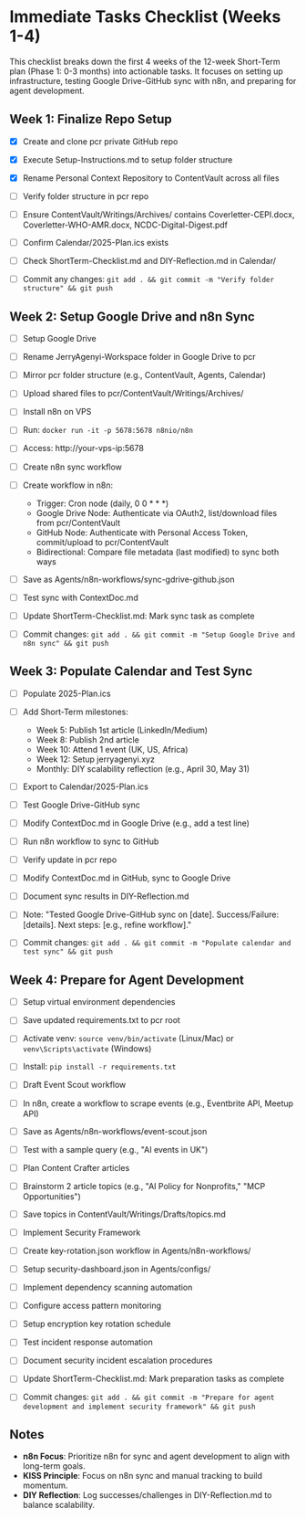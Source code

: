 # Immediate Tasks Checklist (Weeks 1-4)

This checklist breaks down the first 4 weeks of the 12-week Short-Term plan (Phase 1: 0-3 months) into actionable tasks. It focuses on setting up infrastructure, testing Google Drive-GitHub sync with n8n, and preparing for agent development.

## Week 1: Finalize Repo Setup

- [x] Create and clone pcr private GitHub repo
- [x] Execute Setup-Instructions.md to setup folder structure
- [x] Rename Personal Context Repository to ContentVault across all files
- [ ] Verify folder structure in pcr repo
- [ ] Ensure ContentVault/Writings/Archives/ contains Coverletter-CEPI.docx, Coverletter-WHO-AMR.docx, NCDC-Digital-Digest.pdf
- [ ] Confirm Calendar/2025-Plan.ics exists
- [ ] Check ShortTerm-Checklist.md and DIY-Reflection.md in Calendar/

- [ ] Commit any changes: `git add . && git commit -m "Verify folder structure" && git push`

## Week 2: Setup Google Drive and n8n Sync

- [ ] Setup Google Drive
- [ ] Rename JerryAgenyi-Workspace folder in Google Drive to pcr
- [ ] Mirror pcr folder structure (e.g., ContentVault, Agents, Calendar)
- [ ] Upload shared files to pcr/ContentVault/Writings/Archives/

- [ ] Install n8n on VPS
- [ ] Run: `docker run -it -p 5678:5678 n8nio/n8n`
- [ ] Access: http://your-vps-ip:5678

- [ ] Create n8n sync workflow
- [ ] Create workflow in n8n:
  - Trigger: Cron node (daily, 0 0 * * *)
  - Google Drive Node: Authenticate via OAuth2, list/download files from pcr/ContentVault
  - GitHub Node: Authenticate with Personal Access Token, commit/upload to pcr/ContentVault
  - Bidirectional: Compare file metadata (last modified) to sync both ways

- [ ] Save as Agents/n8n-workflows/sync-gdrive-github.json
- [ ] Test sync with ContextDoc.md

- [ ] Update ShortTerm-Checklist.md: Mark sync task as complete
- [ ] Commit changes: `git add . && git commit -m "Setup Google Drive and n8n sync" && git push`

## Week 3: Populate Calendar and Test Sync

- [ ] Populate 2025-Plan.ics
- [ ] Add Short-Term milestones:
  - Week 5: Publish 1st article (LinkedIn/Medium)
  - Week 8: Publish 2nd article
  - Week 10: Attend 1 event (UK, US, Africa)
  - Week 12: Setup jerryagenyi.xyz
  - Monthly: DIY scalability reflection (e.g., April 30, May 31)

- [ ] Export to Calendar/2025-Plan.ics

- [ ] Test Google Drive-GitHub sync
- [ ] Modify ContextDoc.md in Google Drive (e.g., add a test line)
- [ ] Run n8n workflow to sync to GitHub
- [ ] Verify update in pcr repo
- [ ] Modify ContextDoc.md in GitHub, sync to Google Drive

- [ ] Document sync results in DIY-Reflection.md
- [ ] Note: "Tested Google Drive-GitHub sync on [date]. Success/Failure: [details]. Next steps: [e.g., refine workflow]."

- [ ] Commit changes: `git add . && git commit -m "Populate calendar and test sync" && git push`

## Week 4: Prepare for Agent Development

- [ ] Setup virtual environment dependencies
- [ ] Save updated requirements.txt to pcr root
- [ ] Activate venv: `source venv/bin/activate` (Linux/Mac) or `venv\Scripts\activate` (Windows)
- [ ] Install: `pip install -r requirements.txt`

- [ ] Draft Event Scout workflow
- [ ] In n8n, create a workflow to scrape events (e.g., Eventbrite API, Meetup API)
- [ ] Save as Agents/n8n-workflows/event-scout.json
- [ ] Test with a sample query (e.g., "AI events in UK")

- [ ] Plan Content Crafter articles
- [ ] Brainstorm 2 article topics (e.g., "AI Policy for Nonprofits," "MCP Opportunities")
- [ ] Save topics in ContentVault/Writings/Drafts/topics.md

- [ ] Implement Security Framework
- [ ] Create key-rotation.json workflow in Agents/n8n-workflows/
- [ ] Setup security-dashboard.json in Agents/configs/
- [ ] Implement dependency scanning automation
- [ ] Configure access pattern monitoring
- [ ] Setup encryption key rotation schedule
- [ ] Test incident response automation
- [ ] Document security incident escalation procedures

- [ ] Update ShortTerm-Checklist.md: Mark preparation tasks as complete
- [ ] Commit changes: `git add . && git commit -m "Prepare for agent development and implement security framework" && git push`

## Notes

- **n8n Focus**: Prioritize n8n for sync and agent development to align with long-term goals.
- **KISS Principle**: Focus on n8n sync and manual tracking to build momentum.
- **DIY Reflection**: Log successes/challenges in DIY-Reflection.md to balance scalability. 
